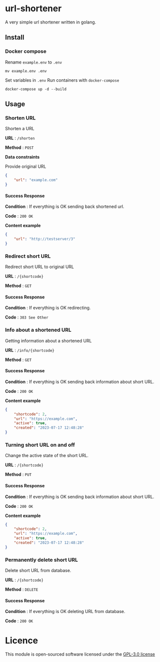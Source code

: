 # url-shortener

A very simple url shortener written in golang.

## Install
### Docker compose
Rename `example.env` to `.env`
```
mv example.env .env
```
Set variables in `.env`
Run containers with `docker-compose`
```
docker-compose up -d --build
```

## Usage
### Shorten URL
Shorten a URL

**URL** : `/shorten`

**Method** : `POST`

**Data constraints**

Provide original URL

```json
{
    "url": "example.com"
}
```
#### Success Response

**Condition** : If everything is OK sending back shortened url.

**Code** : `200 OK`

**Content example**

```json
{
    "url": "http://testserver/3"
}
```
### Redirect short URL
Redirect short URL to original URL

**URL** : `/{shortcode}`

**Method** : `GET`
#### Success Response

**Condition** : If everything is OK redirecting.

**Code** : `303 See Other`
### Info about a shortened URL
Getting information about a shortened URL

**URL** : `/info/{shortcode}`

**Method** : `GET`
#### Success Response

**Condition** : If everything is OK sending back information about short URL.

**Code** : `200 OK`

**Content example**

```json
{
    "shortcode": 2,
    "url": "https://example.com",
    "active": true,
    "created": "2023-07-17 12:48:28"
}
```
### Turning short URL on and off
Change the active state of the short URL.

**URL** : `/{shortcode}`

**Method** : `PUT`
#### Success Response

**Condition** : If everything is OK sending back information about short URL.

**Code** : `200 OK`

**Content example**

```json
{
    "shortcode": 2,
    "url": "https://example.com",
    "active": true,
    "created": "2023-07-17 12:48:28"
}
```
### Permanently delete short URL
Delete short URL from database.

**URL** : `/{shortcode}`

**Method** : `DELETE`
#### Success Response

**Condition** : If everything is OK deleting URL from database.

**Code** : `200 OK`


# Licence 
This module is open-sourced software licensed under the [GPL-3.0 license](https://opensource.org/license/gpl-3-0/)